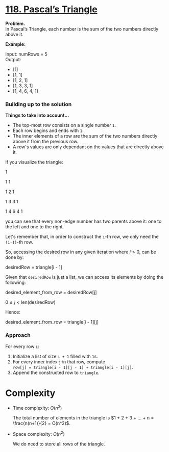 # [118. Pascal’s Triangle](https://leetcode.com/problems/pascals-triangle/)

**Problem.**\
In Pascal’s Triangle, each number is the sum of the two numbers directly above
it.

**Example:**

Input: numRows = 5\
Output:

- [1]
- [1, 1]
- [1, 2, 1]
- [1, 3, 3, 1]
- [1, 4, 6, 4, 1]

### Building up to the solution

**Things to take into account...**

- The top-most row consists on a single number `1`.
- Each row begins and ends with `1`.
- The inner elements of a row are the sum of the two numbers directly above it
  from the previous row.
- A row's values are only dependant on the values that are directly above it.

If you visualize the triangle:

1

1 1

1 2 1

1 3 3 1

1 4 6 4 1

you can see that every non-edge number has two parents above it: one to the left
and one to the right.

Let's remember that, in order to construct the `i`-th row, we only need the
`(i-1)`-th row.

So, accessing the desired row in any given iteration where $i > 0$, can be done
by:

desiredRow = triangle[i - 1]

Given that `desiredRow` is just a list, we can access its elements by doing the
following:

desired_element_from_row = desiredRow[j]

$0 \le j < \text{len(desiredRow)}$

Hence:

desired_element_from_row = triangle[i - 1][j]

### Approach

For every row `i`:

1. Initialize a list of size `i + 1` filled with `1`s.
2. For every inner index `j` in that row, compute\
   `row[j] = triangle[i - 1][j - 1] + triangle[i - 1][j]`.
3. Append the constructed row to `triangle`.

# Complexity

- Time complexity: $O(n^2)$

  The total number of elements in the triangle is
  $1 + 2 + 3 + … + n = \frac{n(n+1)}{2} = O(n^2)$.

- Space complexity: $O(n^2)$

  We do need to store all rows of the triangle.
